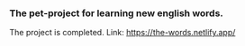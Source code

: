 ### The pet-project for learning new english words.

The project is completed.
Link: https://the-words.netlify.app/